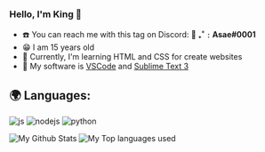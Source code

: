 ### Hello, I'm King 👋

- ☎️ You can reach me with this tag on Discord: **🥞 ₊˚﹕Asae#0001**
- 😁 I am 15 years old
- 🏮 Currently, I'm learning HTML and CSS for create websites
- 💾 My software is [VSCode](https://code.visualstudio.com/) and [Sublime Text 3](https://www.sublimetext.com/)

## 🌍 Languages:
  <p>
    <img alt="js" src="https://img.shields.io/badge/-Javascript-FFEE00?style=flat-square&logo=javascript&logoColor=black" />
    <img alt="nodejs" src="https://img.shields.io/badge/-NodeJS-43853D?style=flat-square&logo=Node.js&logoColor=white" />
    <img alt="python" src="https://img.shields.io/badge/Python-175DFF?style=flat-square&logo=Python&logoColor=white" />
  </p>
  
<img alt="My Github Stats" src="https://github-readme-stats.vercel.app/api?username=King-Sama&show_icons=true&hide_border=true&theme=tokyonight" />
<img alt="My Top languages used" src="https://github-readme-stats.vercel.app/api/top-langs?username=King-Sama&show_icons=true&theme=tokyonight&layout=compact" />
